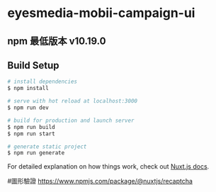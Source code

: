 # eyesmedia-mobii-campaign-ui
## npm 最低版本 v10.19.0
## Build Setup

```bash
# install dependencies
$ npm install

# serve with hot reload at localhost:3000
$ npm run dev

# build for production and launch server
$ npm run build
$ npm run start

# generate static project
$ npm run generate
```

For detailed explanation on how things work, check out [Nuxt.js docs](https://nuxtjs.org).

#圖形驗證
https://www.npmjs.com/package/@nuxtjs/recaptcha
